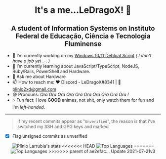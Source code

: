 <h1 align="center">It's a me...LeDragoX! 👋</h1>

<h2 align="center">A student of Information Systems on Instituto Federal de Educação, Ciência e Tecnologia Fluminense</h2>

- 🔭 I’m currently working on my [Windows 10/11 Debloat Script](https://github.com/LeDragoX/Win10SmartDebloat) _( I don't have a job yet .-. )_
- 🌱 I’m currently learning about JavaScript/TypeScript, NodeJS, Ruby/Rails, PowerShell and Hardware.
- 💬 Ask me about Hardware
- 📫 How to reach me: ❤️ Discord - LeDragoX#8341 | 📧 plinio2xd@gmail.com
- 😄 Pronouns: _Ora Ora Ora Ora Ora Ora Ora Ora Ora Ora !_
- ⚡ Fun fact: I love **GOOD** animes, not shit, only watch them for fun and i'm _left-handed_.

<hr>

> If my recent commits appear as "`Unverified`", the reason is that i've switched my SSH and GPG keys and marked

- [x] Flag unsigned commits as unverified

<p align="center">
<img src="https://github-readme-stats.vercel.app/api?username=ledragox&show_icons=true&title_color=#123454" alt="Plínio Larrubia's stats" />
<<<<<<< HEAD
<img src="https://github-readme-stats.vercel.app/api/top-langs/?username=ledragox&layout=compact" style="vertical-align: top" alt="Top Languages" />
=======
<img src="https://github-readme-stats.vercel.app/api/top-langs/?username=ledragox&layout=compact" alt="Top Languages" />
>>>>>>> parent of ae2efac... Update 2021-07-21v3
</p>

<!--
**LeDragoX/LeDragoX** is a ✨ _special_ ✨ repository because its `README.md` (this file) appears on your GitHub profile.

Here are some ideas to get you started:

- 🔭 I’m currently working on ...
- 🌱 I’m currently learning ...
- 👯 I’m looking to collaborate on ...
- 🤔 I’m looking for help with ...
- 💬 Ask me about ...
- 📫 How to reach me: ...
- 😄 Pronouns: ...
- ⚡ Fun fact: ...
-->
